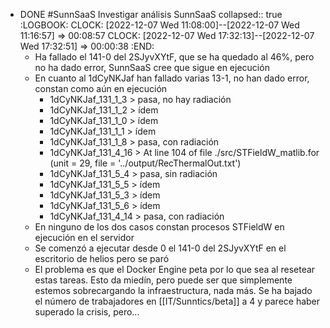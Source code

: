 - DONE #SunnSaaS Investigar análisis SunnSaaS
  collapsed:: true
  :LOGBOOK:
  CLOCK: [2022-12-07 Wed 11:08:00]--[2022-12-07 Wed 11:16:57] =>  00:08:57
  CLOCK: [2022-12-07 Wed 17:32:13]--[2022-12-07 Wed 17:32:51] =>  00:00:38
  :END:
  - Ha fallado el 141-0 del 2SJyvXYtF, que se ha quedado al 46%, pero no ha dado error, SunnSaaS cree que sigue en ejecución
  - En cuanto al 1dCyNKJaf han fallado varias 13-1, no han dado error, constan como aún en ejecución
    - 1dCyNKJaf_131_1_3 > pasa, no hay radiación
    - 1dCyNKJaf_131_1_2 > ídem
    - 1dCyNKJaf_131_1_0 > ídem
    - 1dCyNKJaf_131_1_1 > ídem
    - 1dCyNKJaf_131_1_8 > pasa, con radiación
    - 1dCyNKJaf_131_4_16 > At line 104 of file ./src/STFieldW_matlib.for (unit = 29, file = '../output/RecThermalOut.txt')
    - 1dCyNKJaf_131_5_4 > pasa, sin radiación
    - 1dCyNKJaf_131_5_5 > ídem
    - 1dCyNKJaf_131_5_3 > ídem
    - 1dCyNKJaf_131_5_6 > ídem
    - 1dCyNKJaf_131_4_14 > pasa, con radiación
  - En ninguno de los dos casos constan procesos STFieldW en ejecución en el servidor
  - Se comenzó a ejecutar desde 0 el 141-0 del 2SJyvXYtF en el escritorio de helios pero se paró
  - El problema es que el Docker Engine peta por lo que sea al resetear estas tareas. Esto da miedín, pero puede ser que simplemente estemos sobrecargando la infraestructura, nada más. Se ha bajado el número de trabajadores en [[IT/Sunntics/beta]] a 4 y parece haber superado la crisis, pero...
